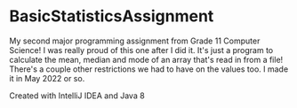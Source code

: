 # BasicStatisticsAssignment
My second major programming assignment from Grade 11 Computer Science!  I was really proud of this one after I did it.  It's just a program to calculate the mean, median and mode of an array that's read in from a file!  There's a couple other restrictions we had to have on the values too.  I made it in May 2022 or so.

Created with IntelliJ IDEA and Java 8
